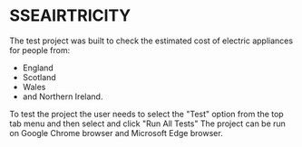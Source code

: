 # SSEAIRTRICITY

The test project was built to check the estimated cost of electric appliances for people from:
- England
- Scotland
- Wales
- and Northern Ireland.

To test the project the user needs to select the "Test" option from the top tab menu and then select and click "Run All Tests"
The project can be run on Google Chrome browser and Microsoft Edge browser.
